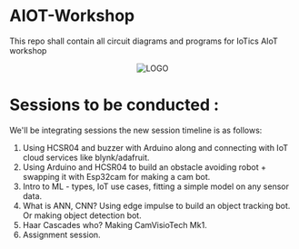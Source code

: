 # AIOT-Workshop
This repo shall contain all circuit diagrams and programs for IoTics AIoT workshop

<p align="center">
  <img src="https://github.com/Jjateen/AIOT-Workshop/raw/main/logo.png" alt="LOGO">
</p>

# Sessions to be conducted  : 
We'll be integrating sessions the new session timeline is as follows:
1. Using HCSR04 and buzzer with Arduino along and connecting with IoT cloud services like blynk/adafruit.
2. Using Arduino and HCSR04 to build an obstacle avoiding robot + swapping it with Esp32cam for making a cam bot. 
3. Intro to ML - types, IoT use cases, fitting a simple model on any sensor data.
4. What is ANN, CNN? Using edge impulse to build an object tracking bot. Or making object detection bot.
5. Haar Cascades who? Making CamVisioTech Mk1.
6. Assignment session.
